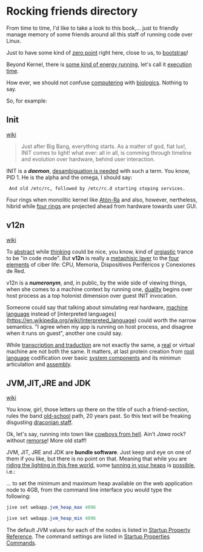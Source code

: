 Rocking friends directory
============================

From time to time, I'd like to take a look to this book,... 
just to friendly manage memory of some friends around all 
this staff of running code over Linux.

Just to have some kind of [zero point](https://www.uv.es/ivorra/Historia/Cero.htm) right here, close to us, to 
[bootstrap](https://es.wikipedia.org/wiki/Bootstrapping_%28inform%C3%A1tica%29)!

Beyond Kernel, there is [some kind of energy running](https://en.wikipedia.org/wiki/Second_law_of_thermodynamics),
let's call it [execution time](https://es.wikipedia.org/wiki/Nivel_de_ejecuci%C3%B3n). 

How ever, we should not confuse [computering](https://en.wikipedia.org/wiki/FOXP2) with [biologics](https://pl.wikipedia.org/wiki/Gametogeneza). Nothing to say.

So, for example:

Init
-----------------
[wiki](https://es.wikipedia.org/wiki/Init)

<blockquote>
Just after Big Bang, everything starts. As a matter of god, fiat lux!, INIT comes to light!
what ever: all in all, is comming through timeline and evolution over hardware, behind user interaction.
</blockquote>

INIT is a ***daemon***, [desambiguation is needed](https://es.wikipedia.org/wiki/Luzbel_%28desambiguaci%C3%B3n%29) with such a term. You know, PID 1. He is the alpha and the omega, I should say: 

```
 And old /etc/rc, followed by /etc/rc.d starting stoping services.
 ```
 
 Four rings when monolític kernel like [Atón-Ra](https://es.wikipedia.org/wiki/At%C3%B3n) and also, however, nertheless, 
 hibrid while [four rings](https://www.google.es/search?q=linux+four+rings) are projected ahead from hardware towards user GUI.
 
 v12n
-----------------
[wiki](https://es.wikipedia.org/wiki/Virtualizaci%C3%B3n)

To [abstract](https://es.wikipedia.org/wiki/Teorema_de_no_pelo) while [thinking](https://es.wikipedia.org/wiki/Paradoja_de_la_p%C3%A9rdida_de_informaci%C3%B3n_en_agujeros_negros) could be nice, you know, kind of [orgiastic](https://es.wikipedia.org/wiki/Etat_second) trance to be "in code mode". But **v12n** is really a [metaphisic layer](https://es.wikipedia.org/wiki/Problema_de_los_universales) to the [four elements](https://es.wikipedia.org/wiki/Elementos_de_la_antig%C3%BCedad#Los_Cuatro_Elementos_en_el_budismo_temprano) of ciber life: CPU, Memoria, Dispositivos Periféricos y Conexiones de Red.

v12n is a ***numeronym***, and, in public, by the wide side of viewing things, when she comes to a machine context by running one, [duality](https://en.wikipedia.org/wiki/Duality_principle) begins over host process as a top holonist dimension over guest INIT invocation.

Someone could say that talking about simulating real hardware, [machine language](https://es.wikipedia.org/wiki/Lenguaje_de_m%C3%A1quina) instead of [interpreted languages] (https://en.wikipedia.org/wiki/Interpreted_language) could worth the narrow semantics. "I agree when my app is running on host process, and disagree when it runs on guest", another one could say.

While [transcription and traduction](http://www.diffen.com/difference/Transcription_vs_Translation) are not exactly the same, a [real](https://es.wikipedia.org/wiki/Privilegio) or virtual machine are not both the same. It matters, at last protein creation from [root language](http://genome.ucsc.edu/cgi-bin/hgTables?command=start) codification over basic [system components](http://minnie.tuhs.org/CompArch/Lectures/Figs/unixarch.gif) and its minimun articulation and [assembly](https://www.google.es/search?q=ensamblador+map).

JVM,JIT,JRE and JDK 
-------------------
[wiki](http://technicalminds.in/wp-content/uploads/2014/01/jdkdiagram.jpg)

You know, girl, those letters up there on the title of such a friend-section, rules the band [old-school](https://en.wikipedia.org/wiki/Java_version_history#JDK_1.0) path, 20 years past. So this text will be freaking disgusting [draconian staff](https://www.google.es/search?q=PARADISE+LOST-+Draconian+Times).

Ok, let's say, running into town like [cowboys from hell](https://www.youtube.com/watch?v=i97OkCXwotE). Ain't *Jawa* rock? without [remorse](https://www.youtube.com/watch?v=EPA2rEsIgSU)! More old staff!

JVM, JIT, JRE and JDK are **bundle software**. Just keep and eye on one of them if you like, but there is no point on that. Meaning that while you are [riding the lighting in this free world](https://www.youtube.com/watch?v=-CkNTeUT-0g), some [tunning in your heaps](https://docs.jivesoftware.com/jive/7.0/community_admin/index.jsp?topic=/com.jivesoftware.help.sbs.online/admin/AdjustingJavaVirtualMachineJVMSettings.html) is [possible](https://www.youtube.com/watch?v=6Ejga4kJUts), i.e.: 

... to set the minimum and maximum heap available on the web application node to 4GB, from the command line interface you would type the following:

```java
jive set webapp.jvm_heap_max 4096

jive set webapp.jvm_heap_min 4096
```
The default JVM values for each of the nodes is listed in [Startup Property Reference](https://docs.jivesoftware.com/jive/7.0/community_admin/topic/com.jivesoftware.help.sbs.online/admin/CLIStartupPropertyReference.html). The command settings are listed in [Startup Properties Commands](https://docs.jivesoftware.com/jive/7.0/community_admin/topic/com.jivesoftware.help.sbs.online/admin/StartupCommands.html). 



